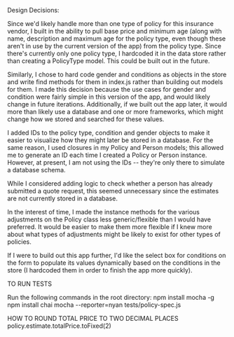 Design Decisions:

Since we'd likely handle more than one type of policy for this insurance vendor, I built in the ability to pull base price and minimum age (along with name, description and maximum age for the policy type, even though these aren't in use by the current version of the app) from the policy type. Since there's currently only one policy type, I hardcoded it in the data store rather than creating a PolicyType model. This could be built out in the future.

Similarly, I chose to hard code gender and conditions as objects in the store and write find methods for them in index.js rather than building out models for them. I made this decision because the use cases for gender and condition were fairly simple in this version of the app, and would likely change in future iterations. Additionally, if we built out the app later, it would more than likely use a database and one or more frameworks, which might change how we stored and searched for these values.

I added IDs to the policy type, condition and gender objects to make it easier to visualize how they might later be stored in a database. For the same reason, I used closures in my Policy and Person models; this allowed me to generate an ID each time I created a Policy or Person instance. However, at present, I am not using the IDs -- they're only there to simulate a database schema.

While I considered adding logic to check whether a person has already submitted a quote request, this seemed unnecessary since the estimates are not currently stored in a database.

In the interest of time, I made the instance methods for the various adjustments on the Policy class less generic/flexible than I would have preferred. It would be easier to make them more flexible if I knew more about what types of adjustments might be likely to exist for other types of policies.

If I were to build out this app further, I'd like the select box for conditions on the form to populate its values dynamically based on the conditions in the store (I hardcoded them in order to finish the app more quickly).

TO RUN TESTS

Run the following commands in the root directory:
npm install mocha -g
npm install chai
mocha --reporter=nyan tests/policy-spec.js

HOW TO ROUND TOTAL PRICE TO TWO DECIMAL PLACES
policy.estimate.totalPrice.toFixed(2)
